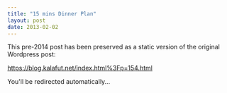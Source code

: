 ```yaml
---
title: "15 mins Dinner Plan"
layout: post
date: 2013-02-02
---
```


This pre-2014 post has been preserved as a static version of the original Wordpress post:

https://blog.kalafut.net/index.html%3Fp=154.html

You'll be redirected automatically...

<head>
  <meta http-equiv="refresh" content="5;url=https://blog.kalafut.net/index.html%3Fp=154.html">
</head>

